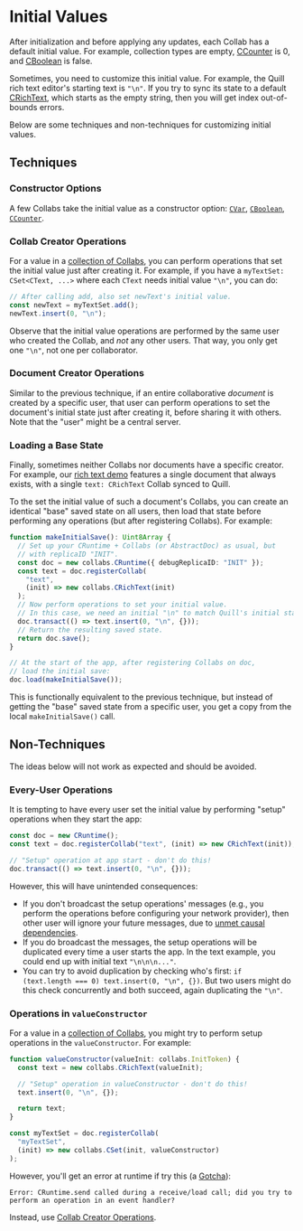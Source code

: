 # Initial Values

After initialization and before applying any updates, each Collab has a default initial value. For example, collection types are empty, [CCounter](../api/collabs/classes/CCounter.html) is 0, and [CBoolean](../api/collabs/classes/CBoolean.html) is false.

Sometimes, you need to customize this initial value. For example, the Quill rich text editor's starting text is `"\n"`. If you try to sync its state to a default [CRichText](../api/collabs/classes/CRichText.html), which starts as the empty string, then you will get index out-of-bounds errors.

Below are some techniques and non-techniques for customizing initial values.

## Techniques

### Constructor Options

A few Collabs take the initial value as a constructor option: [`CVar`](../api/collabs/classes/CVar.html), [`CBoolean`](../api/collabs/classes/CBoolean.html), [`CCounter`](../api/collabs/classes/CCounter.html).

### Collab Creator Operations

For a value in a [collection of Collabs](../guide/collections.html), you can perform operations that set the initial value just after creating it. For example, if you have a `myTextSet: CSet<CText, ...>` where each `CText` needs initial value `"\n"`, you can do:

```ts
// After calling add, also set newText's initial value.
const newText = myTextSet.add();
newText.insert(0, "\n");
```

Observe that the initial value operations are performed by the same user who created the Collab, and _not_ any other users. That way, you only get one `"\n"`, not one per collaborator.

### Document Creator Operations

Similar to the previous technique, if an entire collaborative _document_ is created by a specific user, that user can perform operations to set the document's initial state just after creating it, before sharing it with others. Note that the "user" might be a central server.

### Loading a Base State

Finally, sometimes neither Collabs nor documents have a specific creator. For example, our [rich text demo](https://github.com/composablesys/collabs/blob/master/demos/apps/rich-text/src/rich_text.ts) features a single document that always exists, with a single `text: CRichText` Collab synced to Quill.

To the set the initial value of such a document's Collabs, you can create an identical "base" saved state on all users, then load that state before performing any operations (but after registering Collabs). For example:

```ts
function makeInitialSave(): Uint8Array {
  // Set up your CRuntime + Collabs (or AbstractDoc) as usual, but
  // with replicaID "INIT".
  const doc = new collabs.CRuntime({ debugReplicaID: "INIT" });
  const text = doc.registerCollab(
    "text",
    (init) => new collabs.CRichText(init)
  );
  // Now perform operations to set your initial value.
  // In this case, we need an initial "\n" to match Quill's initial state.
  doc.transact(() => text.insert(0, "\n", {}));
  // Return the resulting saved state.
  return doc.save();
}

// At the start of the app, after registering Collabs on doc,
// load the initial save:
doc.load(makeInitialSave());
```

This is functionally equivalent to the previous technique, but instead of getting the "base" saved state from a specific user, you get a copy from the local `makeInitialSave()` call.

## Non-Techniques

The ideas below will not work as expected and should be avoided.

### Every-User Operations

It is tempting to have every user set the initial value by performing "setup" operations when they start the app:

```ts
const doc = new CRuntime();
const text = doc.registerCollab("text", (init) => new CRichText(init));

// "Setup" operation at app start - don't do this!
doc.transact(() => text.insert(0, "\n", {}));
```

However, this will have unintended consequences:

- If you don't broadcast the setup operations' messages (e.g., you perform the operations before configuring your network provider), then other user will ignore your future messages, due to [unmet causal dependencies](./updates.html#syncing-documents).
- If you do broadcast the messages, the setup operations will be duplicated every time a user starts the app. In the text example, you could end up with initial text `"\n\n\n..."`.
- You can try to avoid duplication by checking who's first: `if (text.length === 0) text.insert(0, "\n", {})`. But two users might do this check concurrently and both succeed, again duplicating the `"\n"`.

### Operations in `valueConstructor`

For a value in a [collection of Collabs](../guide/collections.html), you might try to perform setup operations in the `valueConstructor`. For example:

```ts
function valueConstructor(valueInit: collabs.InitToken) {
  const text = new collabs.CRichText(valueInit);

  // "Setup" operation in valueConstructor - don't do this!
  text.insert(0, "\n", {});

  return text;
}

const myTextSet = doc.registerCollab(
  "myTextSet",
  (init) => new collabs.CSet(init, valueConstructor)
);
```

However, you'll get an error at runtime if try this (a [Gotcha](../guide/gotchas.html#operations-in-event-handlers-or-initializers)):

```
Error: CRuntime.send called during a receive/load call; did you try to perform an operation in an event handler?
```

Instead, use [Collab Creator Operations](#collab-creator-operations).
